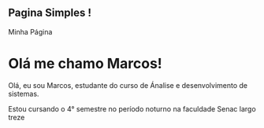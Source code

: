 
## Pagina Simples !

<!DOCTYPE html>
<html>
<head>
    <meta charset="UTF-8">
    <meta name="viewport" content="width=device-width, initial-scale=1.0">
     Minha Página
    <link rel="stylesheet" href="styles.css">
</head>
<body>
    <h1>Olá me chamo Marcos!</h1>
    <p>Olá, eu sou Marcos, estudante do curso de Ánalise e desenvolvimento de sistemas.</p>
   <p>Estou cursando o 4° semestre no período noturno na faculdade Senac largo treze</p>
    
</body>
</html>
